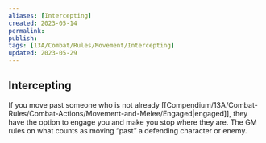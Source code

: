 ```yaml
---
aliases: [Intercepting]
created: 2023-05-14
permalink: 
publish: 
tags: [13A/Combat/Rules/Movement/Intercepting]
updated: 2023-05-29
---
```


## Intercepting

If you move past someone who is not already [[Compendium/13A/Combat-Rules/Combat-Actions/Movement-and-Melee/Engaged|engaged]], they have the option to engage you and make you stop where they are. The GM rules on what counts as moving “past” a defending character or enemy.